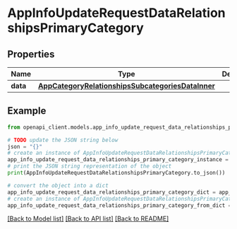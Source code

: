 # AppInfoUpdateRequestDataRelationshipsPrimaryCategory


## Properties

Name | Type | Description | Notes
------------ | ------------- | ------------- | -------------
**data** | [**AppCategoryRelationshipsSubcategoriesDataInner**](AppCategoryRelationshipsSubcategoriesDataInner.md) |  | [optional] 

## Example

```python
from openapi_client.models.app_info_update_request_data_relationships_primary_category import AppInfoUpdateRequestDataRelationshipsPrimaryCategory

# TODO update the JSON string below
json = "{}"
# create an instance of AppInfoUpdateRequestDataRelationshipsPrimaryCategory from a JSON string
app_info_update_request_data_relationships_primary_category_instance = AppInfoUpdateRequestDataRelationshipsPrimaryCategory.from_json(json)
# print the JSON string representation of the object
print(AppInfoUpdateRequestDataRelationshipsPrimaryCategory.to_json())

# convert the object into a dict
app_info_update_request_data_relationships_primary_category_dict = app_info_update_request_data_relationships_primary_category_instance.to_dict()
# create an instance of AppInfoUpdateRequestDataRelationshipsPrimaryCategory from a dict
app_info_update_request_data_relationships_primary_category_from_dict = AppInfoUpdateRequestDataRelationshipsPrimaryCategory.from_dict(app_info_update_request_data_relationships_primary_category_dict)
```
[[Back to Model list]](../README.md#documentation-for-models) [[Back to API list]](../README.md#documentation-for-api-endpoints) [[Back to README]](../README.md)


